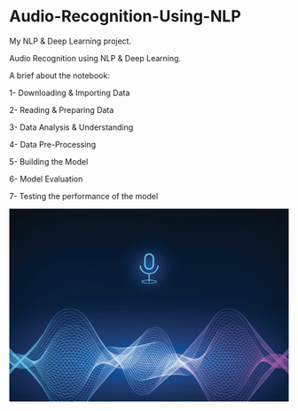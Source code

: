 # Audio-Recognition-Using-NLP

My NLP & Deep Learning project.

Audio Recognition using NLP & Deep Learning.

A brief about the notebook:

1- Downloading & Importing Data

2- Reading & Preparing Data

3- Data Analysis & Understanding

4- Data Pre-Processing

5- Building the Model

6- Model Evaluation

7- Testing the performance of the model

![](1.jpg)
